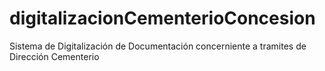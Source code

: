 # digitalizacionCementerioConcesion
Sistema de Digitalización de Documentación concerniente a tramites de Dirección Cementerio
